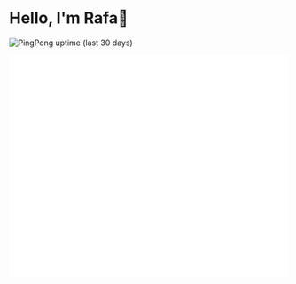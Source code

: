 # Hello, I'm Rafa👋

![PingPong uptime (last 30 days)](https://img.shields.io/pingpong/uptime/sp_47854d6bc3ef414f9458071d56e3560c?label=homelab-1&style=flat-square)

![Metrics](https://github.com/rafaribe/rafaribe/blob/main/github-metrics.svg)

<!--
**rafaribe/rafaribe** is a ✨ _special_ ✨ repository because its `README.md` (this file) appears on your GitHub profile.

Here are some ideas to get you started:

- 🔭 I’m currently working on ...
- 🌱 I’m currently learning ...
- 👯 I’m looking to collaborate on ...
- 🤔 I’m looking for help with ...
- 💬 Ask me about ...
- 📫 How to reach me: ...
- 😄 Pronouns: ...
- ⚡ Fun fact: ...
-->
